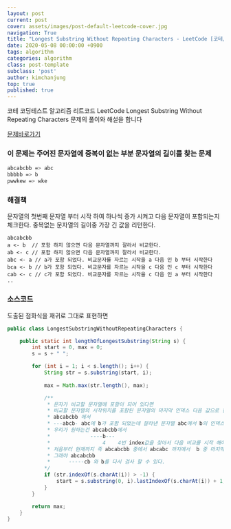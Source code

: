 ```yaml
---
layout: post
current: post
cover: assets/images/post-default-leetcode-cover.jpg
navigation: True
title: "Longest Substring Without Repeating Characters - LeetCode [코테/알고리즘]"
date: 2020-05-08 00:00:00 +0900
tags: algorithm
categories: algorithm
class: post-template
subclass: 'post'
author: kimchanjung
top: true
published: true
---
```


코테 코딩테스트 알고리즘 리트코드 LeetCode Longest Substring Without Repeating Characters 문제의 풀이와 해설을 합니다

[문제바로가기](https://leetcode.com/explore/interview/card/top-interview-questions-medium/103/array-and-strings/779/)

### 이 문제는 주어진 문자열에 중복이 없는 부분 문자열의 길이를 찾는 문제
```bash
abcabcbb => abc
bbbbb => b
pwwkew => wke

```
### 해결책
문자열의 첫번째 문자열 부터 시작 하여 하나씩 증가 시켜고 다음 문자열이 포함되는지 체크한다.
중복없는 문자열의 길이중 가장 긴 값을 리턴한다.
```
abcabcbb
a <- b  // 포함 하지 않으면 다음 문자열까지 잘라서 비교한다.
ab <- c // 포함 하지 않으면 다음 문자열까지 잘라서 비교한다.
abc <- a // a가 포함 되었다. 비교문자를 자르는 시작을 a 다음 인 b 부터 시작한다
bca <- b // b가 포함 되었다. 비교문자를 자르는 시작을 c 다음 인 c 부터 시작한다
cab <- c // c가 포함 되었다. 비교문자를 자르는 시작을 c 다음 인 a 부터 시작한다
..
```


### 소스코드
도출된 점화식을 재귀로 그대로 표현하면 

```java
public class LongestSubstringWithoutRepeatingCharacters {

    public static int lengthOfLongestSubstring(String s) {
        int start = 0, max = 0;
        s = s + " ";

        for (int i = 1; i < s.length(); i++) {
            String str = s.substring(start, i);
    
            max = Math.max(str.length(), max);

            /**
             * 문자가 비교할 문자열에 포함이 되어 있다면
             * 비교할 문자열의 시작위치를 포함된 문자열의 마지막 인덱스 다음 값으로 한다.
             * abcabcbb 에서 
             * ---abcb- abc에 b가 포함 되었는데 잘라낸 문자열 abc에서 b의 인덱스는 1이 된다
             * 우리가 원하는건 abcabcbb에서 
             *             ----b--- 
             *                 4    4번 index값을 찾아서 다음 비교를 시작 해야하므로 
             * 처음부터 현재까지 즉 abcabcbb 중에서 abcabc 까지에서  b 중 마지막에 있는 b의 index를 찾아낸다 
             * 그래야 abcabcbb 
             *      -----cb 와 b를 다시 검사 할 수 있다.
            */    
            if (str.indexOf(s.charAt(i)) > -1) {
                start = s.substring(0, i).lastIndexOf(s.charAt(i)) + 1;
            }
        }

        return max;
    }
}
```

